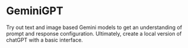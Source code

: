 # GeminiGPT
Try out text and image based Gemini models to get an understanding of prompt and response configuration. Ultimately, create a local version of chatGPT with a basic interface.
